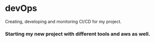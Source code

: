 # devOps
Creating, developing and monitoring CI/CD for my project.

### Starting my new project with different tools and aws as well.